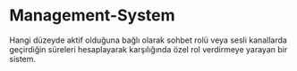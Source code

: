 # Management-System
Hangi düzeyde aktif olduğuna bağlı olarak sohbet rolü veya sesli kanallarda geçirdiğin süreleri hesaplayarak karşılığında özel rol verdirmeye yarayan bir sistem.
